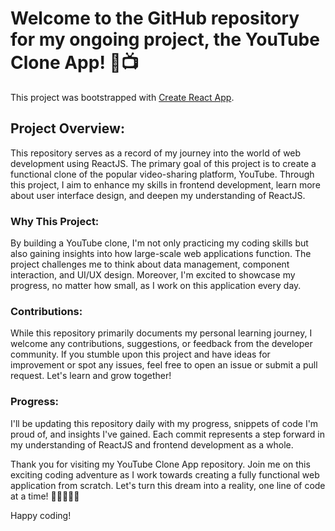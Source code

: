 # Welcome to the GitHub repository for my ongoing project, the YouTube Clone App! 🎥📺

This project was bootstrapped with [Create React App](https://github.com/facebook/create-react-app).

## Project Overview:

This repository serves as a record of my journey into the world of web development using ReactJS. The primary goal of this project is to create a functional clone of the popular video-sharing platform, YouTube. Through this project, I aim to enhance my skills in frontend development, learn more about user interface design, and deepen my understanding of ReactJS.

### Why This Project:

By building a YouTube clone, I'm not only practicing my coding skills but also gaining insights into how large-scale web applications function. The project challenges me to think about data management, component interaction, and UI/UX design. Moreover, I'm excited to showcase my progress, no matter how small, as I work on this application every day.


### Contributions:

While this repository primarily documents my personal learning journey, I welcome any contributions, suggestions, or feedback from the developer community. If you stumble upon this project and have ideas for improvement or spot any issues, feel free to open an issue or submit a pull request. Let's learn and grow together!

### Progress:

I'll be updating this repository daily with my progress, snippets of code I'm proud of, and insights I've gained. Each commit represents a step forward in my understanding of ReactJS and frontend development as a whole.

Thank you for visiting my YouTube Clone App repository. Join me on this exciting coding adventure as I work towards creating a fully functional web application from scratch. Let's turn this dream into a reality, one line of code at a time! 🚀👩‍💻👨‍💻

Happy coding!


